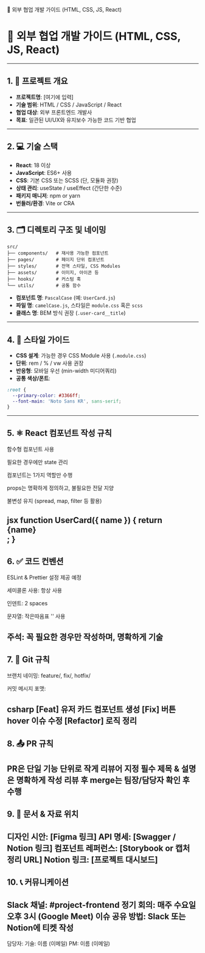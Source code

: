 📘 외부 협업 개발 가이드 (HTML, CSS, JS, React)
# 📘 외부 협업 개발 가이드 (HTML, CSS, JS, React)

---

## 1. 📌 프로젝트 개요
- **프로젝트명**: [여기에 입력]
- **기술 범위**: HTML / CSS / JavaScript / React
- **협업 대상**: 외부 프론트엔드 개발사
- **목표**: 일관된 UI/UX와 유지보수 가능한 코드 기반 협업

---

## 2. 💻 기술 스택
- **React**: 18 이상
- **JavaScript**: ES6+ 사용
- **CSS**: 기본 CSS 또는 SCSS (단, 모듈화 권장)
- **상태 관리**: useState / useEffect (간단한 수준)
- **패키지 매니저**: npm or yarn
- **번들러/환경**: Vite or CRA

---

## 3. 🗂 디렉토리 구조 및 네이밍
```
src/
├── components/   # 재사용 가능한 컴포넌트
├── pages/        # 페이지 단위 컴포넌트
├── styles/       # 전역 스타일, CSS Modules
├── assets/       # 이미지, 아이콘 등
├── hooks/        # 커스텀 훅
└── utils/        # 공통 함수
```
- **컴포넌트 명**: `PascalCase` (예: `UserCard.js`)
- **파일 명**: `camelCase.js`, 스타일은 `module.css` 혹은 `scss`
- **클래스 명**: BEM 방식 권장 (`.user-card__title`)

---

## 4. 🎨 스타일 가이드
- **CSS 설계**: 가능한 경우 CSS Module 사용 (`.module.css`)
- **단위**: rem / % / vw 사용 권장
- **반응형**: 모바일 우선 (min-width 미디어쿼리)
- **공통 색상/폰트**:

```css
:root {
  --primary-color: #3366ff;
  --font-main: 'Noto Sans KR', sans-serif;
}
```
---
## 5. ⚛ React 컴포넌트 작성 규칙
함수형 컴포넌트 사용

필요한 경우에만 state 관리

컴포넌트는 1가지 역할만 수행

props는 명확하게 정의하고, 불필요한 전달 지양

불변성 유지 (spread, map, filter 등 활용)

jsx
function UserCard({ name }) {
  return <div className="user-card">{name}</div>;
}
---
## 6. ✅ 코드 컨벤션
ESLint & Prettier 설정 제공 예정

세미콜론 사용: 항상 사용

인덴트: 2 spaces

문자열: 작은따옴표 '' 사용

주석: 꼭 필요한 경우만 작성하며, 명확하게 기술
---
## 7. 🔁 Git 규칙
브랜치 네이밍: feature/, fix/, hotfix/

커밋 메시지 포맷:

csharp
[Feat] 유저 카드 컴포넌트 생성
[Fix] 버튼 hover 이슈 수정
[Refactor] 로직 정리
---
## 8. 📤 PR 규칙
PR은 단일 기능 단위로 작게
리뷰어 지정 필수
제목 & 설명은 명확하게 작성
리뷰 후 merge는 팀장/담당자 확인 후 수행
---
## 9. 📄 문서 & 자료 위치
디자인 시안: [Figma 링크]
API 명세: [Swagger / Notion 링크]
컴포넌트 레퍼런스: [Storybook or 캡처 정리 URL]
Notion 링크: [프로젝트 대시보드]
---
## 10. 📞 커뮤니케이션
Slack 채널: #project-frontend
정기 회의: 매주 수요일 오후 3시 (Google Meet)
이슈 공유 방법: Slack 또는 Notion에 티켓 작성
---
담당자:
기술: 이름 (이메일)
PM: 이름 (이메일)

